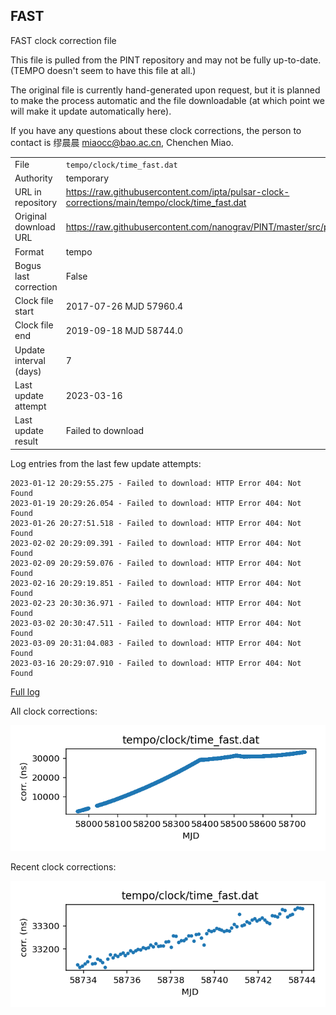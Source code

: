 
## FAST

FAST clock correction file

This file is pulled from the PINT repository and may not be fully
up-to-date. (TEMPO doesn't seem to have this file at all.)

The original file is currently hand-generated upon request, but it is
planned to make the process automatic and the file downloadable (at
which point we will make it update automatically here).

If you have any questions about these clock corrections, the person
to contact is 缪晨晨 <miaocc@bao.ac.cn>, Chenchen Miao.

|     |     |
|:--- |:--- |
| File | `tempo/clock/time_fast.dat` |
| Authority | temporary |
| URL in repository | <https://raw.githubusercontent.com/ipta/pulsar-clock-corrections/main/tempo/clock/time_fast.dat> |
| Original download URL | <https://raw.githubusercontent.com/nanograv/PINT/master/src/pint/data/runtime/time_fast.dat> |
| Format | tempo |
| Bogus last correction | False |
| Clock file start | 2017-07-26 MJD 57960.4 |
| Clock file end | 2019-09-18 MJD 58744.0 |
| Update interval (days) | 7 |
| Last update attempt | 2023-03-16 |
| Last update result | Failed to download |

Log entries from the last few update attempts:
```
2023-01-12 20:29:55.275 - Failed to download: HTTP Error 404: Not Found
2023-01-19 20:29:26.054 - Failed to download: HTTP Error 404: Not Found
2023-01-26 20:27:51.518 - Failed to download: HTTP Error 404: Not Found
2023-02-02 20:29:09.391 - Failed to download: HTTP Error 404: Not Found
2023-02-09 20:29:59.076 - Failed to download: HTTP Error 404: Not Found
2023-02-16 20:29:19.851 - Failed to download: HTTP Error 404: Not Found
2023-02-23 20:30:36.971 - Failed to download: HTTP Error 404: Not Found
2023-03-02 20:30:47.511 - Failed to download: HTTP Error 404: Not Found
2023-03-09 20:31:04.083 - Failed to download: HTTP Error 404: Not Found
2023-03-16 20:29:07.910 - Failed to download: HTTP Error 404: Not Found
```
[Full log](https://raw.githubusercontent.com/ipta/pulsar-clock-corrections/main/log/tempo/clock/time_fast.dat.log)


All clock corrections:

![plot of all clock corrections](time_fast.dat.png "All corrections")

Recent clock corrections:

![plot of recent clock corrections](time_fast.dat.short.png "Recent corrections")

